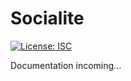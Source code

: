 # Socialite

[![License: ISC](https://img.shields.io/badge/License-ISC-blue.svg)](https://opensource.org/licenses/ISC)

Documentation incoming...
